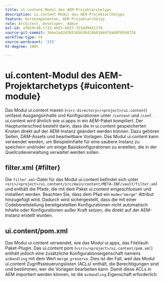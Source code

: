 ```yaml
---
title: ui.content-Modul des AEM-Projektarchetyps
description: ui.content-Modul des AEM-Projektarchetyps
feature: Kernkomponenten, AEM-Projektarchetyp
role: Architect, Developer, Admin
exl-id: af019cd8-c733-4b53-bb57-321dd9451178
source-git-commit: 3ebe1a42d265185b36424b01844f4a00f05d4724
workflow-type: ht
source-wordcount: '223'
ht-degree: 100%

---
```


# ui.content-Modul des AEM-Projektarchetyps {#uicontent-module}

Das Modul ui.content maven (`<src-directory>/<project>/ui.content`) umfasst Ausgangsinhalte und Konfigurationen unter `/content` und `/conf`. ui.content wird ähnlich wie ui.apps in ein AEM-Paket kompiliert. Der Hauptunterschied besteht darin, dass die in ui.content gespeicherten Knoten direkt auf der AEM-Instanz geändert werden können. Dazu gehören Seiten, DAM-Assets und bearbeitbare Vorlagen. Das Modul ui.content kann verwendet werden, um Beispielinhalte für eine saubere Instanz zu speichern und/oder um einige Basiskonfigurationen zu erstellen, die in der Quellcodeverwaltung verwaltet werden sollen.

## filter.xml {#filter}

Die `filter.xml`-Datei für das Modul ui.content befindet sich unter `<src>/<project>/ui.content/src/main/content/META-INF/vault/filter.xml` und enthält die Pfade, die mit dem Paket ui.content eingeschlossen und installiert werden. Beachten Sie, dass dem Pfad ein `mode="merge"` Attribut hinzugefügt wird. Dadurch wird sichergestellt, dass die mit einer Codebereitstellung bereitgestellten Konfigurationen nicht automatisch Inhalte oder Konfigurationen außer Kraft setzen, die direkt auf der AEM-Instanz erstellt wurden.

## ui.content/pom.xml

Das Modul ui.content verwendet, wie das Modul ui.apps, das FileVault-Paket-Plugin. Das ui.content pom (`<src>/<project>/ui.content/pom.xml`) enthält jedoch eine zusätzliche Konfigurationseigenschaft namens `acHandling` mit dem Wert `merge_preserve`. Dies ist der Fall, weil das Modul ui.content Zugriffssteuerungslisten (ACLs) enthält, die Berechtigungen sind und bestimmen, wer die Vorlagen bearbeiten kann. Damit diese ACLs in AEM importiert werden können, ist die `acHandling` Eigenschaft erforderlich.
